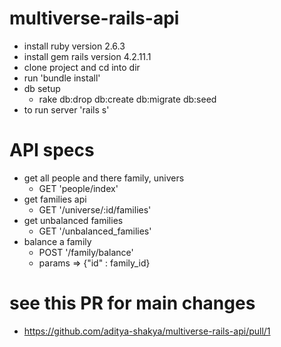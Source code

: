 # multiverse-rails-api
- install ruby version 2.6.3
- install gem rails version 4.2.11.1
- clone project and cd into dir
- run 'bundle install'
- db setup
  - rake db:drop db:create db:migrate db:seed
- to run server 'rails s'


# API specs
- get all people and there family, univers
  - GET 'people/index'
- get families api
    - GET '/universe/:id/families'
- get unbalanced families
    - GET '/unbalanced_families'
- balance a family
    - POST '/family/balance'
    - params => {"id" : family_id}
    
    
# see this PR for main changes
  - https://github.com/aditya-shakya/multiverse-rails-api/pull/1
